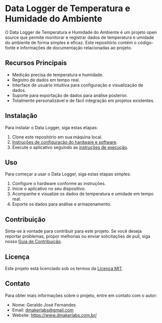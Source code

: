 # Data Logger de Temperatura e Humidade do Ambiente

O Data Logger de Temperatura e Humidade do Ambiente é um projeto open source que permite monitorar e registrar dados de temperatura e umidade do ambiente de forma simples e eficaz. Este repositório contém o código-fonte e informações de documentação relacionadas ao projeto.

## Recursos Principais

- Medição precisa de temperatura e humidade.
- Registro de dados em tempo real.
- Interface de usuário intuitiva para configuração e visualização de dados.
- Suporte para exportação de dados para análise posterior.
- Totalmente personalizável e de fácil integração em projetos existentes.

## Instalação

Para instalar o Data Logger, siga estas etapas:

1. Clone este repositório em sua máquina local.
2. [Instruções de configuração do hardware e software](docs/configuracao.md).
3. Execute o aplicativo seguindo as [instruções de execução](docs/execucao.md).

## Uso

Para começar a usar o Data Logger, siga estas etapas simples:

1. Configure o hardware conforme as instruções.
2. Inicie o aplicativo no seu dispositivo.
3. Acompanhe e visualize os dados de temperatura e umidade em tempo real.
4. Exporte os dados para análise e armazenamento.

## Contribuição

Sinta-se à vontade para contribuir para este projeto. Se você deseja reportar problemas, propor melhorias ou enviar solicitações de pull, siga nosso [Guia de Contribuição](CONTRIBUTING.md).

## Licença

Este projeto está licenciado sob os termos da [Licença MIT](LICENSE.md).

## Contato

Para obter mais informações sobre o projeto, entre em contato com o autor:

- Nome: Geraldo José Fernandes
- Email: dmakerlabs@gmail.com
- Website: https://www.dmakerlabs.com.br/
